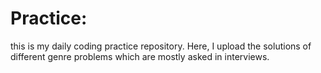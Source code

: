 # Practice:
this is my daily coding practice repository. Here, I upload the solutions of different genre problems which are mostly asked in interviews.
